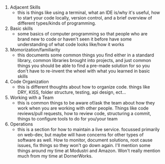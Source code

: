 1. Adjacent Skills
    - this is things like using a terminal, what an IDE is/why it's useful, how to start your code locally, version control, and a brief overview of different types/kinds of programming.
2. Basic skills
    - some basics of computer programming so that people who are brand new to code or haven't seen it before have some understanding of what code looks like/how it works
3. Momorization/familiarity
    - this documents some common things you find either in a standard library, common libraries brought into projects, and just common things you should be able to find a pre-made solution for so you don't have to re-invent the wheel with what you learned in basic skills
4. Code Organization
    - this is different thoughts about how to organize code. things like DRY, KISS, folder structure, testing, api design, ect...
5. Working with a Team
    - this is common things to be aware of/ask the team about how they work when you are working with other people. Things like code reviews/pull requests, how to review code, structuring a commit, things to configure tools to do for you/your team
6. Operations
    - this is a section for how to maintain a live service. focussed primarily on web-dev, but maybe will have concerns for other types of software as well. How to monitor, document solutions, root cause issues, fix things so they won't go down again. I'll mention some things around my time at Modustri and Amazon. Won't really mention much from my time at DornerWorks.
